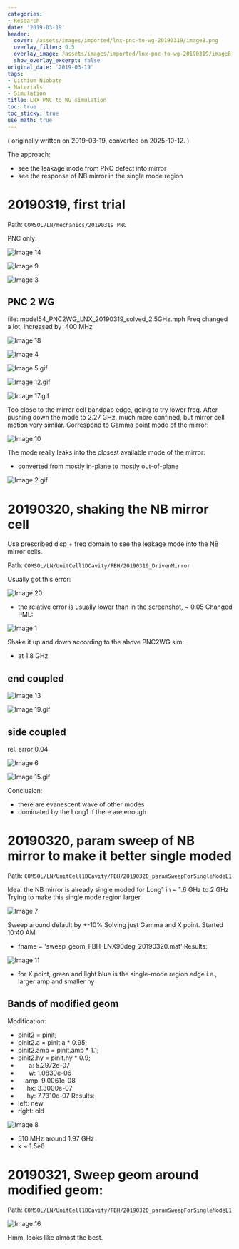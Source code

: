 ```yaml
---
categories:
- Research
date: '2019-03-19'
header:
  cover: /assets/images/imported/lnx-pnc-to-wg-20190319/image8.png
  overlay_filter: 0.5
  overlay_image: /assets/images/imported/lnx-pnc-to-wg-20190319/image8.png
  show_overlay_excerpt: false
original_date: '2019-03-19'
tags:
- Lithium Niobate
- Materials
- Simulation
title: LNX PNC to WG simulation
toc: true
toc_sticky: true
use_math: true
---
```


( originally written on 2019-03-19, converted on 2025-10-12. )

The approach:
- see the leakage mode from PNC defect into mirror
- see the response of NB mirror in the single mode region
# 20190319, first trial
Path: `COMSOL/LN/mechanics/20190319_PNC`

PNC only:

![Image 14](/assets/images/imported/lnx-pnc-to-wg-20190319/image14.png)

![Image 9](/assets/images/imported/lnx-pnc-to-wg-20190319/image9.png)

![Image 3](/assets/images/imported/lnx-pnc-to-wg-20190319/image3.png)

## PNC 2 WG
file: model54_PNC2WG_LNX_20190319_solved_2.5GHz.mph
Freq changed a lot, increased by  400 MHz

![Image 18](/assets/images/imported/lnx-pnc-to-wg-20190319/image18.png)

![Image 4](/assets/images/imported/lnx-pnc-to-wg-20190319/image4.png)

![Image 5.gif](/assets/images/imported/lnx-pnc-to-wg-20190319/image5.gif)

![Image 12.gif](/assets/images/imported/lnx-pnc-to-wg-20190319/image12.gif)

![Image 17.gif](/assets/images/imported/lnx-pnc-to-wg-20190319/image17.gif)

Too close to the mirror cell bandgap edge, going to try lower freq.
After pushing down the mode to 2.27 GHz, much more confined, but mirror cell motion very similar.
Correspond to Gamma point mode of the mirror:

![Image 10](/assets/images/imported/lnx-pnc-to-wg-20190319/image10.png)

The mode really leaks into the closest available mode of the mirror:
- converted from mostly in-plane to mostly out-of-plane

![Image 2.gif](/assets/images/imported/lnx-pnc-to-wg-20190319/image2.gif)

# 20190320, shaking the NB mirror cell
Use prescribed disp + freq domain to see the leakage mode into the NB mirror cells.

Path: `COMSOL/LN/UnitCell1DCavity/FBH/20190319_DrivenMirror`

Usually got this error:

![Image 20](/assets/images/imported/lnx-pnc-to-wg-20190319/image20.png)

- the relative error is usually lower than in the screenshot, \~ 0.05
Changed PML:

![Image 1](/assets/images/imported/lnx-pnc-to-wg-20190319/image1.png)

Shake it up and down according to the above PNC2WG sim:
- at 1.8 GHz
## end coupled

![Image 13](/assets/images/imported/lnx-pnc-to-wg-20190319/image13.png)

![Image 19.gif](/assets/images/imported/lnx-pnc-to-wg-20190319/image19.gif)

## side coupled
rel. error 0.04

![Image 6](/assets/images/imported/lnx-pnc-to-wg-20190319/image6.png)

![Image 15.gif](/assets/images/imported/lnx-pnc-to-wg-20190319/image15.gif)

Conclusion:
- there are evanescent wave of other modes
- dominated by the Long1 if there are enough
# 20190320, param sweep of NB mirror to make it better single moded
Path: `COMSOL/LN/UnitCell1DCavity/FBH/20190320_paramSweepForSingleModeL1`

Idea: the NB mirror is already single moded for Long1 in \~ 1.6 GHz to 2 GHz
Trying to make this single mode region larger.

![Image 7](/assets/images/imported/lnx-pnc-to-wg-20190319/image7.png)

Sweep around default by +-10%
Solving just Gamma and X point.
Started 10:40 AM
- fname = 'sweep_geom_FBH_LNX90deg_20190320.mat'
Results:

![Image 11](/assets/images/imported/lnx-pnc-to-wg-20190319/image11.png)

- for X point, green and light blue is the single-mode region edge
i.e., larger amp and smaller hy
## Bands of modified geom
Modification:
- pinit2 = pinit;
- pinit2.a = pinit.a * 0.95;
- pinit2.amp = pinit.amp * 1.1;
- pinit2.hy = pinit.hy * 0.9;
-       a: 5.2972e-07
-       w: 1.0830e-06
-     amp: 9.0061e-08
-      hx: 3.3000e-07
-      hy: 7.7310e-07
Results:
- left: new
- right: old

![Image 8](/assets/images/imported/lnx-pnc-to-wg-20190319/image8.png)

- 510 MHz around 1.97 GHz
- k \~ 1.5e6
# 20190321, Sweep geom around modified geom:
Path: `COMSOL/LN/UnitCell1DCavity/FBH/20190320_paramSweepForSingleModeL1`

![Image 16](/assets/images/imported/lnx-pnc-to-wg-20190319/image16.png)

Hmm, looks like almost the best.